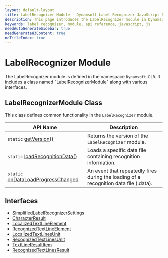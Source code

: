 ```yaml
---
layout: default-layout
title: LabelRecognizer Module - Dynamsoft Label Recognizer JavaScript Edition API
description: This page introduces the LabelRecognizer module in Dynamsoft Label Recognizer JavaScript Edition.
keywords: label recognizer, module, api reference, javascript, js
needAutoGenerateSidebar: true
needGenerateH3Content: true
noTitleIndex: true
---
```

<!-- 3.0.20 -- Updated on 12/07/2023-->

# LabelRecognizer Module

The LabelRecognizer module is defined in the namespace `Dynamsoft.DLR`. It includes a class named "LabelRecognizerModule" along with various interfaces.

## LabelRecognizerModule Class

This class defines common functionality in the `LabelRecognizer` module.

| API Name                                                                                           | Description                                                                           |
| -------------------------------------------------------------------------------------------------- | ------------------------------------------------------------------------------------- |
| `static` [getVersion()](./label-recognizer-module-class.md#getversion)                             | Returns the version of the `LabelRecognizer` module.                                  |
| `static` [loadRecognitionData()](./label-recognizer-module-class.md#loadrecognitiondata)           | Loads a specific data file containing recognition information.                        |
| `static` [onDataLoadProgressChanged](./label-recognizer-module-class.md#ondataloadprogresschanged) | An event that repeatedly fires during the loading of a recognition data file (.data). |

## Interfaces

* [SimplifiedLabelRecognizerSettings](./interfaces/simplified-label-recognizer-settings.md)
* [CharacterResult](./interfaces/character-result.md)
* [LocalizedTextLineElement](./interfaces/localized-textline-element.md)
* [RecognizedTextLineElement](./interfaces/recognized-textline-element.md)
* [LocalizedTextLinesUnit](./interfaces/localized-textlines-unit.md)
* [RecognizedTextLinesUnit](./interfaces/recognized-textlines-unit.md)
* [TextLineResultItem](./interfaces/textline-result-item.md)
* [RecognizedTextLinesResult](./interfaces/recognized-textlines-result.md)
